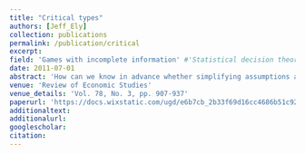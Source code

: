 ```yaml
---
title: "Critical types"
authors: [Jeff_Ely]
collection: publications
permalink: /publication/critical
excerpt: 
field: 'Games with incomplete information' #'Statistical decision theory', 'Games with incomplete information', 'Dynamic Games', Social economics
date: 2011-07-01
abstract: 'How can we know in advance whether simplifying assumptions about beliefs will make a difference in the conclusions of game-theoretic models? We define critical types to be types whose rationalizable correspondence is sensitive to assumptions about arbitrarily high-order beliefs. We show that a type is critical if and only if it exhibits common belief in some non-trivial event. We use this characterization to show that all types in commonly used type spaces are critical. On the other hand, we show that regular types (types that are not critical) are generic, although perhaps inconvenient to use in applications.'
venue: 'Review of Economic Studies'
venue_details: 'Vol. 78, No. 3, pp. 907-937'
paperurl: 'https://docs.wixstatic.com/ugd/e6b7cb_2b33f69d16cc4686b51c9229b76ca60d.pdf'
additionaltext: 
additionalurl: 
googlescholar: 
citation: 
---
```

